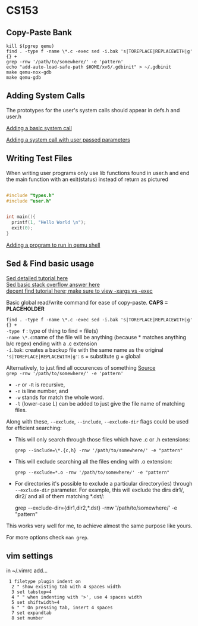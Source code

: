 # CS153
## Copy-Paste Bank
``kill $(pgrep qemu)``  
``find . -type f -name \*.c -exec sed -i.bak 's|TOREPLACE|REPLACEWITH|g' {} +``     
``grep -rnw '/path/to/somewhere/' -e 'pattern'``  
``echo "add-auto-load-safe-path $HOME/xv6/.gdbinit" > ~/.gdbinit``  
``make qemu-nox-gdb``  
``make qemu-gdb``  

## Adding System Calls
The prototypes for the user's system calls should appear in defs.h and user.h

[Adding a basic system call](https://stackoverflow.com/a/13205101)

[Adding a system call with user passed parameters](https://stackoverflow.com/questions/46870509/how-to-pass-a-value-into-system-call-xv6)

## Writing Test Files
When writing user programs only use lib functions found in user.h and end the main function with an exit(status) instead of return as pictured

```C

#include "types.h"
#include "user.h"


int main(){
  printf(1, "Hello World \n");
  exit(0);
}

```

[Adding a program to run in qemu shell](https://ampleux.wordpress.com/2018/02/22/how-to-add-a-user-program-to-xv6/)

## Sed & Find basic usage
[Sed detailed tutorial here](http://www.grymoire.com/Unix/Sed.html#uh-0)  
[Sed basic stack overflow answer here](https://stackoverflow.com/questions/13364514/batch-replace-text-inside-text-file-linux-osx-commandline)   
[decent find tutorial here; make sure to view -xargs vs -exec](https://danielmiessler.com/study/find/)   

Basic global read/write command for ease of copy-paste.  **CAPS = PLACEHOLDER**

``find . -type f -name \*.c -exec sed -i.bak 's|TOREPLACE|REPLACEWITH|g' {} +``   
``-type f`` : type of thing to find = file(s)  
``-name \*.c``:name of the file will be anything (because * matches anything b/c regex) ending with a .c extension  
``-i.bak``: creates a backup file with the same name as the original   
``'s|TOREPLACE|REPLACEWITH|g'``: s = substitute g = global   


Alternatively, to just find all occurences of something  [Source](https://stackoverflow.com/questions/16956810/how-do-i-find-all-files-containing-specific-text-on-linux)  
``grep -rnw '/path/to/somewhere/' -e 'pattern'``  
* `-r` or `-R` is recursive, 
* `-n` is line number, and 
* `-w` stands for match the whole word. 
* `-l` (lower-case L) can be added to just give the file name of matching files.

Along with these, `--exclude`, `--include`, `--exclude-dir` flags could be used for efficient searching:

  - This will only search through those files which have .c or .h extensions:

        grep --include=\*.{c,h} -rnw '/path/to/somewhere/' -e "pattern"

  - This will exclude searching all the files ending with .o extension:

        grep --exclude=*.o -rnw '/path/to/somewhere/' -e "pattern"

  -  For directories it's possible to exclude a particular directory(ies) through `--exclude-dir` parameter. For example, this will exclude the dirs dir1/, dir2/ and all of them matching *.dst/:

        grep --exclude-dir={dir1,dir2,*.dst} -rnw '/path/to/somewhere/' -e "pattern"

This works very well for me, to achieve almost the same purpose like yours.

For more options check `man grep`.

## vim settings  
in ~/.vimrc add... 
````
 1 filetype plugin indent on
  2 " show existing tab with 4 spaces width
  3 set tabstop=4
  4 " " when indenting with '>', use 4 spaces width
  5 set shiftwidth=4
  6 " " On pressing tab, insert 4 spaces
  7 set expandtab
  8 set number
  ````
